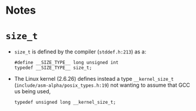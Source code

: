 # Notes

# `size_t`
* `size_t` is defined by the compiler (`stddef.h:213`) as a: 
   ```
   #define __SIZE_TYPE__ long unsigned int
   typedef __SIZE_TYPE__ size_t;
   ```

* The Linux kernel (2.6.26) defines instead a type `__kernel_size_t` (`include/asm-alpha/posix_types.h:19`)
   not wanting to assume that GCC us being used,
   ```
   typedef unsigned long __kernel_size_t;
   ```
